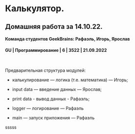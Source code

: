 # Калькулятор. 
## Домашняя работа за 14.10.22.
#### Команда студентов GeekBrains: Рафаэль, Игорь, Ярослав
#### GU | Программирование | 6 | 3522 | 21.09.2022
<br>

Предварительная структура модулей:
* калькулирование — логика (т.е. математика) — Игорь;

* input data — введение данных — Ярослав;

* print data - вывод данных - Рафаэль;

* logger — логирование — Рафаэль

* main — запуск приложения — Рафаэль

    
sssss

